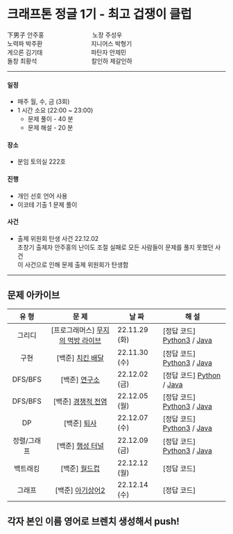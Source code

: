 # 크래프톤 정글 1기 - 최고 겁쟁이 클럽

下男子 안주홍　　　　　　　　노장 주성우<br>
노력파 박주환　　　　　　　　지니어스 박형기<br>
게으른 김기태　　　　　　　　파탄자 안제민<br>
돌창 최황석　　　　　　　　　칼인하 제갈인하<br>

<hr>


#### 일정
- 매주 월, 수, 금 (3회)
- 1 시간 소요 (22:00 ~ 23:00)
  - 문제 풀이 - 40 분
  - 문제 해설 - 20 분

#### 장소
- 분임 토의실 222호

#### 진행
- 개인 선호 언어 사용
- 이코테 기출 1 문제 풀이

#### 사건
- 출제 위원회 탄생 사건 22.12.02<br>
  초창기 출제자 안주홍의 난이도 조절 실패로 모든 사람들이 문제를 풀지 못했던 사건<br>
  이 사건으로 인해 문제 출제 위원회가 탄생함

<hr>

## 문제 아카이브
| **유 형** | **문 제** | **날 짜** | **해 설** |
|:------------:|:----------:|----------|------------|
| 그리디 | [프로그래머스] [무지의 먹방 라이브](https://school.programmers.co.kr/learn/courses/30/lessons/42891) | 22.11.29 (화) | [정답 코드] [Python3](https://github.com/ndb796/python-for-coding-test/blob/master/11/6.py) / [Java](https://github.com/ndb796/python-for-coding-test/blob/master/11/6.java) |
| 구현 | [백준] [치킨 배달](https://www.acmicpc.net/problem/15686) | 22.11.30 (수) | [정답 코드] [Python3](https://github.com/ndb796/python-for-coding-test/blob/master/12/7.py) / [Java](https://github.com/ndb796/python-for-coding-test/blob/master/12/7.java) |
| DFS/BFS | [백준] [연구소](https://www.acmicpc.net/problem/14502) | 22.12.02 (금) | [정답 코드] [Python](https://github.com/ndb796/python-for-coding-test/blob/master/13/2.py) / [Java](https://github.com/ndb796/python-for-coding-test/blob/master/13/2.java) |
| DFS/BFS | [백준] [경쟁적 전염](https://www.acmicpc.net/problem/18405) | 22.12.05 (월) | [정답 코드] [Python3](https://github.com/ndb796/python-for-coding-test/blob/master/13/3.py) / [Java](https://github.com/ndb796/python-for-coding-test/blob/master/13/3.java) |
| DP | [백준] [퇴사](https://www.acmicpc.net/problem/14501) | 22.12.07 (수) | [정답 코드] [Python3](https://github.com/ndb796/python-for-coding-test/blob/master/16/3.py) / [Java](https://github.com/ndb796/python-for-coding-test/blob/master/16/3.java) |
| 정렬/그래프 | [백준] [행성 터널](https://www.acmicpc.net/problem/2887) | 22.12.09 (금) | [정답 코드] [Python3](https://github.com/ndb796/python-for-coding-test/blob/master/18/4.py) / [Java](https://github.com/ndb796/python-for-coding-test/blob/master/18/4.java)
| 백트래킹 | [백준] [월드컵](https://www.acmicpc.net/problem/6987) | 22.12.12 (월) | [정답 코드] |
| 그래프 | [백준] [아기상어2](https://www.acmicpc.net/problem/17086) | 22.12.14 (수) | [정답 코드] |

## 각자 본인 이름 영어로 브렌치 생성해서 push!
